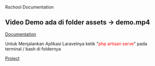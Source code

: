 Rschool Documentation

<h2>Video Demo ada di folder assets -> demo.mp4</h2>

<a href="https://fadillahrizki.github.io/documentation.rschool">Documentation</a>


<p>Untuk Menjalankan Aplikasi Laravelnya ketik "<span style="color:red;">php artisan serve</span>" pada terminal / bash di foldernya</p>


<a href="https://github.com/fadillahrizki/rschool">Project</a>
